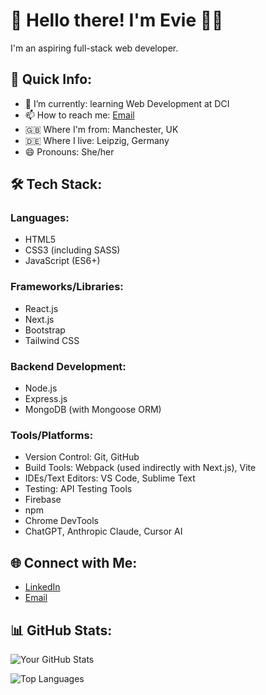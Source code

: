 # 👋 Hello there! I'm Evie 👩‍💻

I'm an aspiring full-stack web developer.

## 🚀 Quick Info:

- 🌱 I’m currently: learning Web Development at DCI
- 📫 How to reach me: [Email](eviewilcock01@gmail.com)
- 🇬🇧 Where I'm from: Manchester, UK
- 🇩🇪 Where I live: Leipzig, Germany
- 😄 Pronouns: She/her

## 🛠️ Tech Stack:

### Languages:
- HTML5  
- CSS3 (including SASS)  
- JavaScript (ES6+)  

### Frameworks/Libraries:
- React.js  
- Next.js  
- Bootstrap  
- Tailwind CSS

### Backend Development:
- Node.js
- Express.js
- MongoDB (with Mongoose ORM)

### Tools/Platforms:
- Version Control: Git, GitHub
- Build Tools: Webpack (used indirectly with Next.js), Vite
- IDEs/Text Editors: VS Code, Sublime Text
- Testing: API Testing Tools
- Firebase
- npm
- Chrome DevTools
- ChatGPT, Anthropic Claude, Cursor AI  

## 🌐 Connect with Me:

- [LinkedIn](https://de.linkedin.com/in/evie-wilcock)
- [Email](eviewilcock01@gmail.com)

## 📊 GitHub Stats:
![Your GitHub Stats](https://github-readme-stats.vercel.app/api?username=eviesw&show_icons=true&theme=radical)

![Top Languages](https://github-readme-stats.vercel.app/api/top-langs/?username=eviesw&layout=compact&theme=radical)

